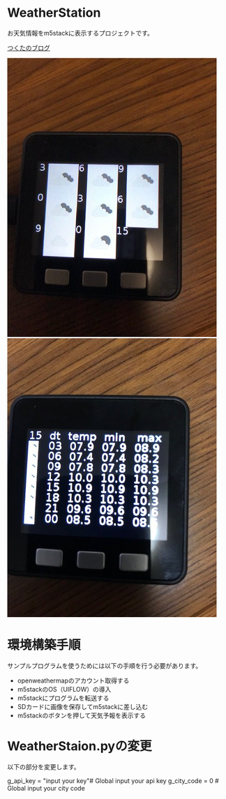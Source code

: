﻿# WeatherStation

お天気情報をm5stackに表示するプロジェクトです。

[つくたのブログ](https://tukutano.com/weatherstation/)

![push-B-Button](./doc/WeatherStation-B-Button-rotated.jpg)
![push-C-Button](./doc/WeatherStation-C-Button-rotated.jpg)


# 環境構築手順

サンプルプログラムを使うためには以下の手順を行う必要があります。

- openweathermapのアカウント取得する
- m5stackのOS（UIFLOW）の導入
- m5stackにプログラムを転送する
- SDカードに画像を保存してm5stackに差し込む
- m5stackのボタンを押して天気予報を表示する

# WeatherStaion.pyの変更

以下の部分を変更します。

g_api_key   = "input your key"# Global input your api key
g_city_code = 0 # Global input your city code

